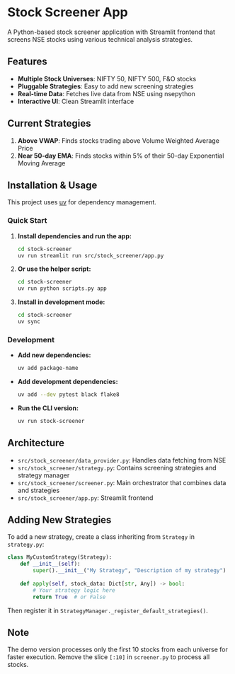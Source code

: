 # Stock Screener App

A Python-based stock screener application with Streamlit frontend that screens NSE stocks using various technical analysis strategies.

## Features

- **Multiple Stock Universes**: NIFTY 50, NIFTY 500, F&O stocks
- **Pluggable Strategies**: Easy to add new screening strategies
- **Real-time Data**: Fetches live data from NSE using nsepython
- **Interactive UI**: Clean Streamlit interface

## Current Strategies

1. **Above VWAP**: Finds stocks trading above Volume Weighted Average Price
2. **Near 50-day EMA**: Finds stocks within 5% of their 50-day Exponential Moving Average

## Installation & Usage

This project uses [uv](https://docs.astral.sh/uv/) for dependency management.

### Quick Start

1. **Install dependencies and run the app:**
   ```bash
   cd stock-screener
   uv run streamlit run src/stock_screener/app.py
   ```

2. **Or use the helper script:**
   ```bash
   cd stock-screener
   uv run python scripts.py app
   ```

3. **Install in development mode:**
   ```bash
   cd stock-screener
   uv sync
   ```

### Development

- **Add new dependencies:**
  ```bash
  uv add package-name
  ```

- **Add development dependencies:**
  ```bash
  uv add --dev pytest black flake8
  ```

- **Run the CLI version:**
  ```bash
  uv run stock-screener
  ```

## Architecture

- `src/stock_screener/data_provider.py`: Handles data fetching from NSE
- `src/stock_screener/strategy.py`: Contains screening strategies and strategy manager
- `src/stock_screener/screener.py`: Main orchestrator that combines data and strategies
- `src/stock_screener/app.py`: Streamlit frontend

## Adding New Strategies

To add a new strategy, create a class inheriting from `Strategy` in `strategy.py`:

```python
class MyCustomStrategy(Strategy):
    def __init__(self):
        super().__init__("My Strategy", "Description of my strategy")
    
    def apply(self, stock_data: Dict[str, Any]) -> bool:
        # Your strategy logic here
        return True  # or False
```

Then register it in `StrategyManager._register_default_strategies()`.

## Note

The demo version processes only the first 10 stocks from each universe for faster execution. Remove the slice `[:10]` in `screener.py` to process all stocks.